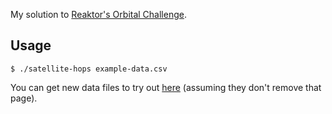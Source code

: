 My solution to [Reaktor's Orbital Challenge](https://reaktor.com/orbital-challenge/).

## Usage
```
$ ./satellite-hops example-data.csv
```
You can get new data files to try out [here](https://space-fast-track.herokuapp.com/generate)
(assuming they don't remove that page).
